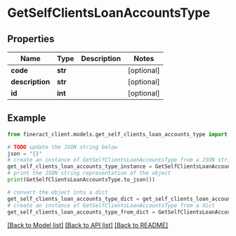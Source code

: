 # GetSelfClientsLoanAccountsType


## Properties

Name | Type | Description | Notes
------------ | ------------- | ------------- | -------------
**code** | **str** |  | [optional] 
**description** | **str** |  | [optional] 
**id** | **int** |  | [optional] 

## Example

```python
from fineract_client.models.get_self_clients_loan_accounts_type import GetSelfClientsLoanAccountsType

# TODO update the JSON string below
json = "{}"
# create an instance of GetSelfClientsLoanAccountsType from a JSON string
get_self_clients_loan_accounts_type_instance = GetSelfClientsLoanAccountsType.from_json(json)
# print the JSON string representation of the object
print(GetSelfClientsLoanAccountsType.to_json())

# convert the object into a dict
get_self_clients_loan_accounts_type_dict = get_self_clients_loan_accounts_type_instance.to_dict()
# create an instance of GetSelfClientsLoanAccountsType from a dict
get_self_clients_loan_accounts_type_from_dict = GetSelfClientsLoanAccountsType.from_dict(get_self_clients_loan_accounts_type_dict)
```
[[Back to Model list]](../README.md#documentation-for-models) [[Back to API list]](../README.md#documentation-for-api-endpoints) [[Back to README]](../README.md)


